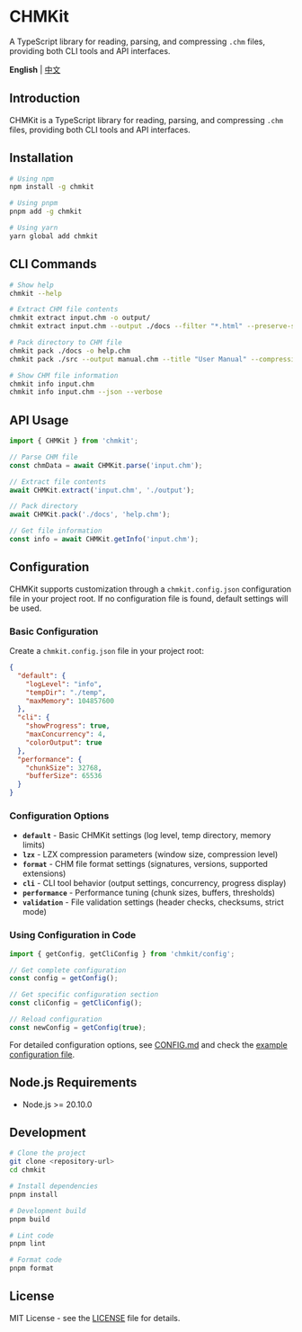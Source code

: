 # CHMKit

A TypeScript library for reading, parsing, and compressing `.chm` files, providing both CLI tools and API interfaces.

**English** | [中文](README_zh.md)

## Introduction

CHMKit is a TypeScript library for reading, parsing, and compressing `.chm` files, providing both CLI tools and API interfaces.

## Installation

```bash
# Using npm
npm install -g chmkit

# Using pnpm
pnpm add -g chmkit

# Using yarn
yarn global add chmkit
```

## CLI Commands

```bash
# Show help
chmkit --help

# Extract CHM file contents
chmkit extract input.chm -o output/
chmkit extract input.chm --output ./docs --filter "*.html" --preserve-structure --verbose

# Pack directory to CHM file
chmkit pack ./docs -o help.chm
chmkit pack ./src --output manual.chm --title "User Manual" --compression --verbose

# Show CHM file information
chmkit info input.chm
chmkit info input.chm --json --verbose
```

## API Usage

```typescript
import { CHMKit } from 'chmkit';

// Parse CHM file
const chmData = await CHMKit.parse('input.chm');

// Extract file contents
await CHMKit.extract('input.chm', './output');

// Pack directory
await CHMKit.pack('./docs', 'help.chm');

// Get file information
const info = await CHMKit.getInfo('input.chm');
```

## Configuration

CHMKit supports customization through a `chmkit.config.json` configuration file in your project root. If no configuration file is found, default settings will be used.

### Basic Configuration

Create a `chmkit.config.json` file in your project root:

```json
{
  "default": {
    "logLevel": "info",
    "tempDir": "./temp",
    "maxMemory": 104857600
  },
  "cli": {
    "showProgress": true,
    "maxConcurrency": 4,
    "colorOutput": true
  },
  "performance": {
    "chunkSize": 32768,
    "bufferSize": 65536
  }
}
```

### Configuration Options

- **`default`** - Basic CHMKit settings (log level, temp directory, memory limits)
- **`lzx`** - LZX compression parameters (window size, compression level)
- **`format`** - CHM file format settings (signatures, versions, supported extensions)
- **`cli`** - CLI tool behavior (output settings, concurrency, progress display)
- **`performance`** - Performance tuning (chunk sizes, buffers, thresholds)
- **`validation`** - File validation settings (header checks, checksums, strict mode)

### Using Configuration in Code

```typescript
import { getConfig, getCliConfig } from 'chmkit/config';

// Get complete configuration
const config = getConfig();

// Get specific configuration section
const cliConfig = getCliConfig();

// Reload configuration
const newConfig = getConfig(true);
```

For detailed configuration options, see [CONFIG.md](CONFIG.md) and check the [example configuration file](chmkit.config.json.example).

## Node.js Requirements

- Node.js >= 20.10.0

## Development

```bash
# Clone the project
git clone <repository-url>
cd chmkit

# Install dependencies
pnpm install

# Development build
pnpm build

# Lint code
pnpm lint

# Format code
pnpm format
```

## License

MIT License - see the [LICENSE](LICENSE) file for details.

